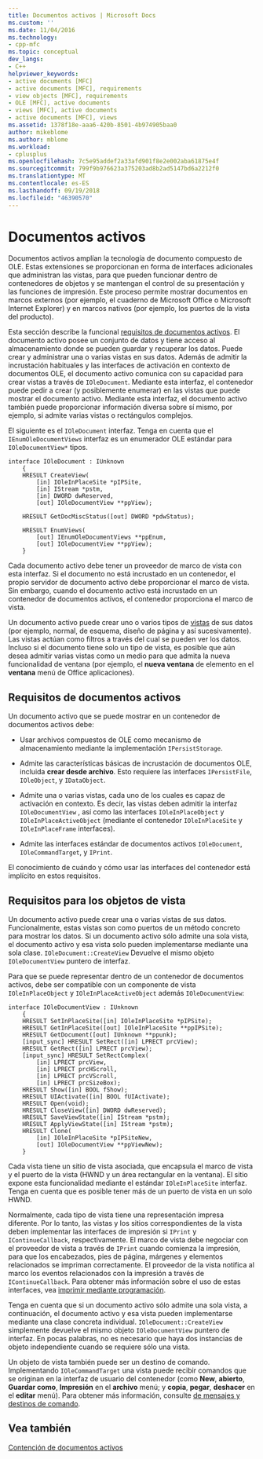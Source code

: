 ```yaml
---
title: Documentos activos | Microsoft Docs
ms.custom: ''
ms.date: 11/04/2016
ms.technology:
- cpp-mfc
ms.topic: conceptual
dev_langs:
- C++
helpviewer_keywords:
- active documents [MFC]
- active documents [MFC], requirements
- view objects [MFC], requirements
- OLE [MFC], active documents
- views [MFC], active documents
- active documents [MFC], views
ms.assetid: 1378f18e-aaa6-420b-8501-4b974905baa0
author: mikeblome
ms.author: mblome
ms.workload:
- cplusplus
ms.openlocfilehash: 7c5e95addef2a33afd901f8e2e002aba61875e4f
ms.sourcegitcommit: 799f9b976623a375203ad8b2ad5147bd6a2212f0
ms.translationtype: MT
ms.contentlocale: es-ES
ms.lasthandoff: 09/19/2018
ms.locfileid: "46390570"
---
```

# <a name="active-documents"></a>Documentos activos

Documentos activos amplían la tecnología de documento compuesto de OLE. Estas extensiones se proporcionan en forma de interfaces adicionales que administran las vistas, para que pueden funcionar dentro de contenedores de objetos y se mantengan el control de su presentación y las funciones de impresión. Este proceso permite mostrar documentos en marcos externos (por ejemplo, el cuaderno de Microsoft Office o Microsoft Internet Explorer) y en marcos nativos (por ejemplo, los puertos de la vista del producto).

Esta sección describe la funcional [requisitos de documentos activos](#requirements_for_active_documents). El documento activo posee un conjunto de datos y tiene acceso al almacenamiento donde se pueden guardar y recuperar los datos. Puede crear y administrar una o varias vistas en sus datos. Además de admitir la incrustación habituales y las interfaces de activación en contexto de documentos OLE, el documento activo comunica con su capacidad para crear vistas a través de `IOleDocument`. Mediante esta interfaz, el contenedor puede pedir a crear (y posiblemente enumerar) en las vistas que puede mostrar el documento activo. Mediante esta interfaz, el documento activo también puede proporcionar información diversa sobre sí mismo, por ejemplo, si admite varias vistas o rectángulos complejos.

El siguiente es el `IOleDocument` interfaz. Tenga en cuenta que el `IEnumOleDocumentViews` interfaz es un enumerador OLE estándar para `IOleDocumentView*` tipos.

```
interface IOleDocument : IUnknown
    {
    HRESULT CreateView(
        [in] IOleInPlaceSite *pIPSite,
        [in] IStream *pstm,
        [in] DWORD dwReserved,
        [out] IOleDocumentView **ppView);

    HRESULT GetDocMiscStatus([out] DWORD *pdwStatus);

    HRESULT EnumViews(
        [out] IEnumOleDocumentViews **ppEnum,
        [out] IOleDocumentView **ppView);
    }
```

Cada documento activo debe tener un proveedor de marco de vista con esta interfaz. Si el documento no está incrustado en un contenedor, el propio servidor de documento activo debe proporcionar el marco de vista. Sin embargo, cuando el documento activo está incrustado en un contenedor de documentos activos, el contenedor proporciona el marco de vista.

Un documento activo puede crear uno o varios tipos de [vistas](#requirements_for_view_objects) de sus datos (por ejemplo, normal, de esquema, diseño de página y así sucesivamente). Las vistas actúan como filtros a través del cual se pueden ver los datos. Incluso si el documento tiene solo un tipo de vista, es posible que aún desea admitir varias vistas como un medio para que admita la nueva funcionalidad de ventana (por ejemplo, el **nueva ventana** de elemento en el **ventana** menú de Office aplicaciones).

##  <a name="requirements_for_active_documents"></a> Requisitos de documentos activos

Un documento activo que se puede mostrar en un contenedor de documentos activos debe:

- Usar archivos compuestos de OLE como mecanismo de almacenamiento mediante la implementación `IPersistStorage`.

- Admite las características básicas de incrustación de documentos OLE, incluida **crear desde archivo**. Esto requiere las interfaces `IPersistFile`, `IOleObject`, y `IDataObject`.

- Admite una o varias vistas, cada uno de los cuales es capaz de activación en contexto. Es decir, las vistas deben admitir la interfaz `IOleDocumentView` , así como las interfaces `IOleInPlaceObject` y `IOleInPlaceActiveObject` (mediante el contenedor `IOleInPlaceSite` y `IOleInPlaceFrame` interfaces).

- Admite las interfaces estándar de documentos activos `IOleDocument`, `IOleCommandTarget`, y `IPrint`.

El conocimiento de cuándo y cómo usar las interfaces del contenedor está implícito en estos requisitos.

##  <a name="requirements_for_view_objects"></a> Requisitos para los objetos de vista

Un documento activo puede crear una o varias vistas de sus datos. Funcionalmente, estas vistas son como puertos de un método concreto para mostrar los datos. Si un documento activo sólo admite una sola vista, el documento activo y esa vista solo pueden implementarse mediante una sola clase. `IOleDocument::CreateView` Devuelve el mismo objeto `IOleDocumentView` puntero de interfaz.

Para que se puede representar dentro de un contenedor de documentos activos, debe ser compatible con un componente de vista `IOleInPlaceObject` y `IOleInPlaceActiveObject` además `IOleDocumentView`:

```
interface IOleDocumentView : IUnknown
    {
    HRESULT SetInPlaceSite([in] IOleInPlaceSite *pIPSite);
    HRESULT GetInPlaceSite([out] IOleInPlaceSite **ppIPSite);
    HRESULT GetDocument([out] IUnknown **ppunk);
    [input_sync] HRESULT SetRect([in] LPRECT prcView);
    HRESULT GetRect([in] LPRECT prcView);
    [input_sync] HRESULT SetRectComplex(
        [in] LPRECT prcView,
        [in] LPRECT prcHScroll,
        [in] LPRECT prcVScroll,
        [in] LPRECT prcSizeBox);
    HRESULT Show([in] BOOL fShow);
    HRESULT UIActivate([in] BOOL fUIActivate);
    HRESULT Open(void);
    HRESULT CloseView([in] DWORD dwReserved);
    HRESULT SaveViewState([in] IStream *pstm);
    HRESULT ApplyViewState([in] IStream *pstm);
    HRESULT Clone(
        [in] IOleInPlaceSite *pIPSiteNew,
        [out] IOleDocumentView **ppViewNew);
    }
```

Cada vista tiene un sitio de vista asociada, que encapsula el marco de vista y el puerto de la vista (HWND y un área rectangular en la ventana). El sitio expone esta funcionalidad mediante el estándar `IOleInPlaceSite` interfaz. Tenga en cuenta que es posible tener más de un puerto de vista en un solo HWND.

Normalmente, cada tipo de vista tiene una representación impresa diferente. Por lo tanto, las vistas y los sitios correspondientes de la vista deben implementar las interfaces de impresión si `IPrint` y `IContinueCallback`, respectivamente. El marco de vista debe negociar con el proveedor de vista a través de `IPrint` cuando comienza la impresión, para que los encabezados, pies de página, márgenes y elementos relacionados se impriman correctamente. El proveedor de la vista notifica al marco los eventos relacionados con la impresión a través de `IContinueCallback`. Para obtener más información sobre el uso de estas interfaces, vea [imprimir mediante programación](../mfc/programmatic-printing.md).

Tenga en cuenta que si un documento activo sólo admite una sola vista, a continuación, el documento activo y esa vista pueden implementarse mediante una clase concreta individual. `IOleDocument::CreateView` simplemente devuelve el mismo objeto `IOleDocumentView` puntero de interfaz. En pocas palabras, no es necesario que haya dos instancias de objeto independiente cuando se requiere sólo una vista.

Un objeto de vista también puede ser un destino de comando. Implementando `IOleCommandTarget` una vista puede recibir comandos que se originan en la interfaz de usuario del contenedor (como **New**, **abierto**, **Guardar como**,  **Impresión** en el **archivo** menú; y **copia**, **pegar**, **deshacer** en el **editar** menú). Para obtener más información, consulte [de mensajes y destinos de comando](../mfc/message-handling-and-command-targets.md).

## <a name="see-also"></a>Vea también

[Contención de documentos activos](../mfc/active-document-containment.md)

